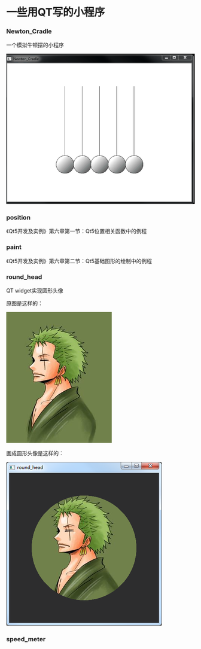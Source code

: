 # 一些用QT写的小程序

### Newton_Cradle
一个模拟牛顿摆的小程序

![Newton_Cradle](img/newton_cradle.gif)

### position

《Qt5开发及实例》第六章第一节：Qt5位置相关函数中的例程

### paint

《Qt5开发及实例》第六章第二节：Qt5基础图形的绘制中的例程


### round_head
QT widget实现圆形头像

原图是这样的：

![round_head](round_head/001.jpg)

画成圆形头像是这样的：

![round_head](img/round_head/03.png)

### speed_meter
